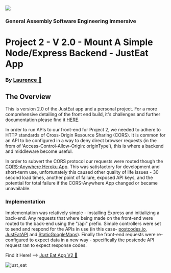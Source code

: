 # ![](https://ga-dash.s3.amazonaws.com/production/assets/logo-9f88ae6c9c3871690e33280fcf557f33.png) 

### General Assembly Software Engineering Immersive

# Project 2 - V 2.0 - Mount A Simple Node/Express Backend -  JustEat App
### By [Laurence 🍕](https://github.com/ProDigresser)

## The Overview 
This is version 2.0 of the JustEat app and a personal project. For a more comprehensive detailing of the front end build, it's challenges and further documentation please find it [HERE](https://github.com/ProDigresser/project-2).

In order to run APIs to our front-end for Project 2, we needed to adhere to HTTP standards of Cross-Origin Resource Sharing (CORS). It is common for an API to be configured in a way to deny direct browser requests (in the from of ‘Access-Control-Allow-Origin: originType’), this is where a backend and middleware become useful.

In order to subvert the CORS protocol our requests were routed though the [CORS-Anywhere Heroku App](https://cors-anywhere.herokuapp.com/). This was satisfactory for development and short-term use, unfortunately this caused other quality of life issues - 30 second load times, another point of failure, exposed API keys, and the potential for total failure if the CORS-Anywhere App changed or became unavailable.

### Implementation

Implementation was relatively simple - installing Express and initializing a back-end. Any requests that where being made on the front-end were routed to the back-end using the "/api" prefix. Simple controllers were set to send and respond for the APIs in use (in this case- [postcodes.io](https://postcodes.io/), [JustEatAPI](https://developers.just-eat.com/) and [StaticGoogleMaps](https://developers.google.com/maps/documentation/maps-static/overview)). Finally the front-end requests were re-configured to expect data in a new way - specifically the postcode API request ran to expect response codes.

Find it Here! --> [Just Eat App V2 🍕](https://prodigresser-project-2-v2.herokuapp.com/)

![just_eat](READMEdocuments/project-2-screenshot.png)
